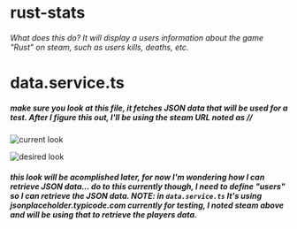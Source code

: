 # rust-stats
###### What does this do? It will display a users information about the game "Rust" on steam, such as users kills, deaths, etc.

# data.service.ts
##### make sure you look at this file, it fetches JSON data that will be used for a test. After I figure this out, I'll be using the steam URL noted as // 

![current look](https://i.imgur.com/GwrLLCI.png)

![desired look](https://i.imgur.com/nLwk6nj.png)
##### this look will be acomplished later, for now I'm wondering how I can retrieve JSON data... do to this currently though, I need to define "users" so I can retrieve the JSON data. NOTE: in `data.service.ts` It's using jsonplaceholder.typicode.com currently for testing, I noted steam above and will be using that to retrieve the players data.